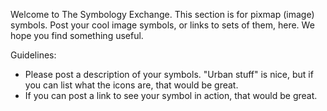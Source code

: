 Welcome to The Symbology Exchange. This section is for pixmap (image) symbols. Post your cool image symbols, or links to sets of them, here. We hope you find something useful.
                                                                                                                                                                               
Guidelines:                                                                                                                                                                    
                                                                                                                                                                               
 * Please post a description of your symbols. "Urban stuff" is nice, but if you can list what the icons are, that would be great.                                              
 * If you can post a link to see your symbol in action, that would be great.                                                                                                   
                                                                                                                                                                               
                                                                                                                                                                               


